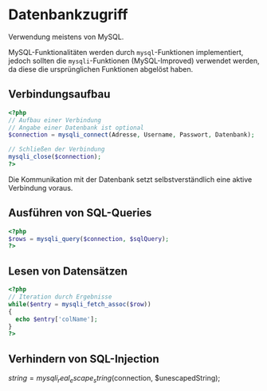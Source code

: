 # Datenbankzugriff

Verwendung meistens von MySQL.

MySQL-Funktionalitäten werden durch ```mysql```-Funktionen implementiert,
jedoch sollten die ```mysqli```-Funktionen (MySQL-Improved) verwendet werden, da diese die ursprünglichen Funktionen abgelöst haben.

## Verbindungsaufbau

```PHP
<?php
// Aufbau einer Verbindung
// Angabe einer Datenbank ist optional
$connection = mysqli_connect(Adresse, Username, Passwort, Datenbank);

// Schließen der Verbindung
mysqli_close($connection);
?>
```

Die Kommunikation mit der Datenbank setzt selbstverständlich eine aktive Verbindung voraus.

## Ausführen von SQL-Queries

```PHP
<?php
$rows = mysqli_query($connection, $sqlQuery);
?>
```

## Lesen von Datensätzen


```PHP
<?php
// Iteration durch Ergebnisse
while($entry = mysqli_fetch_assoc($row))
{
  echo $entry['colName'];
}
?>
```

## Verhindern von SQL-Injection

$string = mysqli_real_escape_string($connection, $unescapedString);

